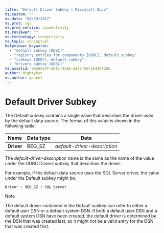 ```yaml
---
title: "Default Driver Subkey | Microsoft Docs"
ms.custom: ""
ms.date: "01/19/2017"
ms.prod: sql
ms.prod_service: connectivity
ms.reviewer: ""
ms.technology: connectivity
ms.topic: conceptual
helpviewer_keywords: 
  - "default subkey [ODBC]"
  - "registry entries for components [ODBC], default subkey"
  - "subkeys [ODBC], default subkey"
  - "drivers subkey [ODBC]"
ms.assetid: 9e58b24f-ebfc-4286-a272-0843b4d6f2d5
author: MightyPen
ms.author: genemi
---
```

# Default Driver Subkey
The Default subkey contains a single value that describes the driver used by the default data source. The format of this value is shown in the following table.  
  
|Name|Data type|Data|  
|----------|---------------|----------|  
|**Driver**|REG_SZ|*default-driver-description*|  
  
 The *default-driver-description* name is the same as the name of the value under the ODBC Drivers subkey that describes the driver.  
  
 For example, if the default data source uses the SQL Server driver, the value under the Default subkey might be:  
  
```  
Driver : REG_SZ : SQL Server  
```  
  
> [!NOTE]  
>  The default driver contained in the Default subkey can refer to either a default user DSN or a default system DSN. If both a default user DSN and a default system DSN have been created, the default driver is determined by the DSN that was created last, so it might not be a valid entry for the DSN that was created first.
